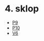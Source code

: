 # 4. sklop

- <a href="https://github.com/mindOfCaspian/zapiski/tree/main/tpo/IV_sklop/P9">P9</a>
- <a href="https://github.com/mindOfCaspian/zapiski/tree/main/tpo/IV_sklop/P10">P10</a>
- <a href="https://github.com/mindOfCaspian/zapiski/tree/main/tpo/IV_sklop/V6">V6</a>